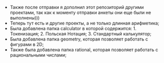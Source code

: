 
*    Также после отправки я дополнил этот репозиторий другими проектами, 
               так как к моменту отправки анкеты они еще были не выполнены)))
*    Теперь тут есть и другие проекты,
               а не только длинная арифметика;
*    Была добавлена папка calculator в которой содержится:
          1. Токенизация;
          2. Польская Нотация;
          3. Стандартный калькулятор;
*    Была добавлена папка geometry, которая позволяет работать с фигурами в 2D;
*    Также была добавлена папка rational, которая позволяет работать с рациональными числами;

